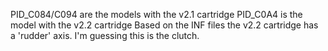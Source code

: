 PID_C084/C094 are the models with the v2.1 cartridge
PID_C0A4 is the model with the v2.2 cartridge
Based on the INF files the v2.2 cartridge has a 'rudder' axis. I'm guessing this is the clutch.
